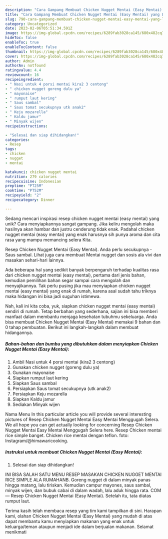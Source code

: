 ```yaml
---
description: "Cara Gampang Membuat Chicken Nugget Mentai (Easy Mentai) yang Lezat Sekali"
title: "Cara Gampang Membuat Chicken Nugget Mentai (Easy Mentai) yang Lezat Sekali"
slug: 790-cara-gampang-membuat-chicken-nugget-mentai-easy-mentai-yang-lezat-sekali
category: Uncategorized
date: 2023-02-06T05:51:34.591Z
image: https://img-global.cpcdn.com/recipes/6289fab3028ca145/680x482cq70/chicken-nugget-mentai-easy-mentai-foto-resep-utama.jpg
hideToc: false
enableToc: true
enableTocContent: false
thumbnail: https://img-global.cpcdn.com/recipes/6289fab3028ca145/680x482cq70/chicken-nugget-mentai-easy-mentai-foto-resep-utama.jpg
cover: https://img-global.cpcdn.com/recipes/6289fab3028ca145/680x482cq70/chicken-nugget-mentai-easy-mentai-foto-resep-utama.jpg
author: Admin
authorAv: notfound
ratingvalue: 4.4
reviewcount: 16
recipeingredient:
- " Nasi untuk 4 porsi mentai kira2 3 centong"
- " chicken nugget goreng dulu ya"
- " mayonaise"
- " rumput laut kering"
- " Saus sambal"
- " Saus tomat secukupnya utk anak2"
- " Keju mozarella"
- " Kaldu jamur"
- " Minyak wijen"
recipeinstructions:

- "Selesai dan siap dihidangkan!"
categories:
- Resep
tags:
- chicken
- nugget
- mentai

katakunci: chicken nugget mentai 
nutrition: 279 calories
recipecuisine: Indonesian
preptime: "PT25M"
cooktime: "PT52M"
recipeyield: "2"
recipecategory: Dinner

---
```





Sedang mencari inspirasi resep chicken nugget mentai (easy mentai) yang unik? Cara menyiapkannya sangat gampang. Jika keliru mengolah maka hasilnya akan hambar dan justru cenderung tidak enak. Padahal chicken nugget mentai (easy mentai) yang enak harusnya sih punya aroma dan cita rasa yang mampu memancing selera Kita.





Resep Chicken Nugget Mentai (Easy Mentai). Anda perlu secukupnya - Saus sambal. Lihat juga cara membuat Mentai nugget dan sosis ala vivi dan masakan sehari-hari lainnya.

Ada beberapa hal yang sedikit banyak berpengaruh terhadap kualitas rasa dari chicken nugget mentai (easy mentai), pertama dari jenis bahan, kemudian pemilihan bahan segar sampai cara mengolah dan menyajikannya. Tak perlu pusing jika mau menyiapkan chicken nugget mentai (easy mentai) yang enak di rumah, karena asal sudah tahu triknya maka hidangan ini bisa jadi suguhan istimewa.






Nah, kali ini kita coba, yuk, siapkan chicken nugget mentai (easy mentai) sendiri di rumah. Tetap berbahan yang sederhana, sajian ini bisa memberi manfaat dalam membantu menjaga kesehatan tubuhmu sekeluarga. Anda bisa membuat Chicken Nugget Mentai (Easy Mentai) memakai 9 bahan dan 0 tahap pembuatan. Berikut ini langkah-langkah dalam membuat hidangannya.

<!--inarticleads1-->

##### Bahan-bahan dan bumbu yang dibutuhkan dalam menyiapkan Chicken Nugget Mentai (Easy Mentai):

1. Ambil  Nasi untuk 4 porsi mentai (kira2 3 centong)
1. Gunakan  chicken nugget (goreng dulu ya)
1. Gunakan  mayonaise
1. Siapkan  rumput laut kering
1. Siapkan  Saus sambal
1. Persiapkan  Saus tomat secukupnya (utk anak2)
1. Persiapkan  Keju mozarella
1. Siapkan  Kaldu jamur
1. Sediakan  Minyak wijen


Nama Menu In this particular article you will provide several interesting pictures of Resep Chicken Nugget Mentai Easy Mentai Menggugah Selera. We all hope you can get actually looking for concerning Resep Chicken Nugget Mentai Easy Mentai Menggugah Selera here. Resep Chicken mentai rice simple banget. Chicken rice mentai dengan teflon. foto: Instagram/@himawaricooking. 

<!--inarticleads2-->

##### Instruksi untuk membuat Chicken Nugget Mentai (Easy Mentai):


1. Selesai dan siap dihidangkan!

INI BISA SALAH SATU MENU RESEP MASAKAN CHICKEN NUGGET MENTAI RICE SIMPLE ALA RUMAHANB. Goreng nugget di dalam minyak panas hingga matang, lalu tiriskan. Kemudian campur mayones, saus sambal, minyak wijen, dan bubuk cabai di dalam wadah, lalu aduk hingga rata. COM — Resep Chicken Nugget Mentai (Easy Mentai). Setelah itu, tata diatas rumput laut. 

Terima kasih telah membaca resep yang tim kami tampilkan di sini. Harapan kami, olahan Chicken Nugget Mentai (Easy Mentai) yang mudah di atas dapat membantu kamu menyiapkan makanan yang enak untuk keluarga/teman ataupun menjadi ide dalam berjualan makanan. Selamat menikmati
